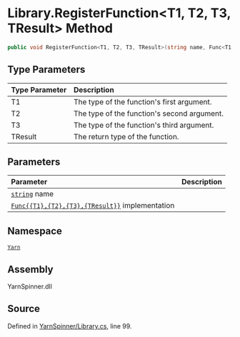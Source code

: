 <!-- This file was generated by a tool. Do not edit this file by hand. -->

# Library.RegisterFunction<T1, T2, T3, TResult> Method


```csharp
public void RegisterFunction<T1, T2, T3, TResult>(string name, Func<T1, T2, T3, TResult> implementation)
```

## Type Parameters
|Type Parameter|Description|
|:---|:---|
|T1|The type of the function's first argument.|
|T2|The type of the function's second argument.|
|T3|The type of the function's third argument.|
|TResult|The return type of the function.|
## Parameters
|Parameter|Description|
|:---|:---|
|[`string`](https://docs.microsoft.com/dotnet/api/System.String) name||
|[`Func{{T1},{T2},{T3},{TResult}}`](https://docs.microsoft.com/dotnet/api/System.Func{{T1},{T2},{T3},{TResult}}) implementation||


## Namespace
[`Yarn`](/api/csharp/yarn/README.md)

## Assembly
YarnSpinner.dll

## Source
Defined in [YarnSpinner/Library.cs](https://github.com/YarnSpinnerTool/YarnSpinner//blob/develop/YarnSpinner/Library.cs#L99), line 99.
